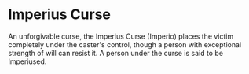 # Imperius Curse  
An unforgivable curse, the Imperius Curse (Imperio) places the victim completely under the caster's control, though a person with exceptional strength of will can resist it. A person under the curse is said to be Imperiused.  
  
